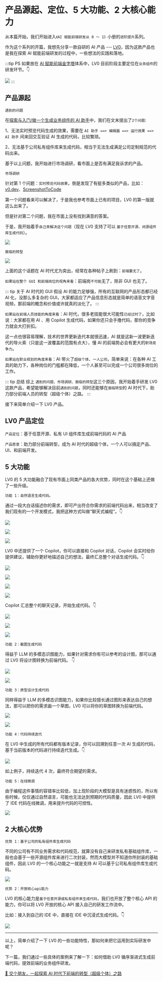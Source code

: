 # 产品源起、定位、5 大功能、2 大核心能力

从本篇开始，我们开始进入`《AI 赋能前端研发从 0 ～ 1》`小册的`进阶提升`系列。

作为这个系列的开篇，我想先分享一款自研的 AI 产品 --- [LV0](http://lv0.chat)，因为这款产品也是我在探索 AI 赋能前端研发的过程中，一些想法的实践和落地。

:::tip PS
如果放在 [AI 赋能前端金字塔](/guide/preface/core-theory)体系中，LV0 目前阶段主要定位在`业务组件`的研发环节。👇

![](https://lvjishupai.oss-cn-beijing.aliyuncs.com/20240722151841.png)
:::

## 产品源起

`遇到的问题`

在[探索与入门/做一个生成业务组件的 AI 助手](/guide/getting-started/ai-assistant)中，我们在文末提出了`2个问题`:

1、无法实时预览代码生成的效果，需要在 `AI 助手 ==> 编辑器 ==> 运行效果 ==> AI 助手` 间来回交互验证 AI 生成的代码，比较繁琐。

2、无法基于公司私有组件库来生成代码，相当于无法生成满足公司定制规范的代码出来。

基于以上问题，我开始进行市场调研，看市面上是否有满足我诉求的产品。

`市场调研`

针对第 1 个问题：`实时预览代码效果`，倒是发现了有挺多类似的产品，比如：[v0.dev](https://v0.dev)、[ScreenshotToCode](https://github.com/abi/screenshot-to-code)

第一个问题看来可以解决了，于是我也参考市面上已有的项目，LV0 的第一版就这么出来了。

但是针对第二个问题，我在市面上没有找到满意的答案。

于是，我开始着手`自己来解决这个问题`（现在 LV0 支持了可以 `基于任意开源、闭源组件库生成代码`）。

![](https://lvjishupai.oss-cn-beijing.aliyuncs.com/20240718071915.png)

`面临的转型`

![](https://lvjishupai.oss-cn-beijing.aliyuncs.com/20240121192558.png)

上面的这个话题在 AI 时代尤为突出，经常在各种帖子上刷到：`前端要无了`。

`如果站在整个 GUI 和前端岗位的视角来看`：前端岗`不可能`无了，除非 GUI 也无了。

::: tip 关于 AI 时代的 GUI
假设 AI 的能力足够强，所有的互联网的产品形态都已经 AI 化，没那么多复杂的 GUI，大家都适应了产品信息形态就是简单的语音文字音视频，那前端的概念和价值或许就真的淡化了。
:::

`如果站在前端人员技能的角度来看`：AI 时代，很多老技能很大可能性`已经过时了`，比如说：大家都在用 AI 、用 Copilot 生成代码，如果你还只会手撸代码，那你的竞争力就会大打折扣。

这一点也很容易理解，技术的世界更新迭代本就很迅速，AI 就是这新一波更新迭代的导火索（只是这一波覆盖的范围有点大），懂 AI 的前端势必会有更大的`职场竞争力`。

`如果站在职业规划的角度来看`：AI 带火了`超级个体`、`一人公司`，简单来说：在各种 AI 工具的助力下，各种岗位的门槛都在降低，一个人甚至可以完成一个公司很多岗位的工作。

::: tip 总结
综上 `遇到的问题、市场调研、面临的转型`这三个原因，我开始着手研发 LV0 这款产品，希望能够解决目前`遇到的问题`，同时还能够在`面临转型`的 AI 时代下，助力部分前端人员的转型（超级个体）之路。
:::

接下来简单介绍一下 LV0 产品。

## LV0 产品定位

`产品定位`：基于任意开源、私有 UI 组件库生成前端代码的 AI 产品

`产品愿景`：助力部分前端转型，成为 AI 时代的超级个体，一个人可以搞定产品、UI、和前端开发。

## 5 大功能

LV0 的 5 大功能融合了现有市面上同类产品的各大优势，同时在这个基础上还做了一些升级。

`功能 1：自然语言生成代码。`

通过一段大白话描述你的需求，即可产出符合你需求的前端代码出来，相当改变了我们现有的一个开发模式，我把这种方式叫做“聊天式编程”。👇

![](https://lvjishupai.oss-cn-beijing.aliyuncs.com/20240722090114.png)

![](https://lvjishupai.oss-cn-beijing.aliyuncs.com/20240722090155.png)

![](https://lvjishupai.oss-cn-beijing.aliyuncs.com/20240722090255.png)

LV0 中还提供了一个 Copilot，你可以直接和 Copilot 对话，Copilot 会实时给你提供建议，辅助你更好地描述自己的想法，最终汇总整个对话生成代码。👇

![](https://lvjishupai.oss-cn-beijing.aliyuncs.com/20240722090730.png)

![](https://lvjishupai.oss-cn-beijing.aliyuncs.com/20240722090810.png)

![](https://lvjishupai.oss-cn-beijing.aliyuncs.com/20240722090917.png)

![](https://lvjishupai.oss-cn-beijing.aliyuncs.com/20240722090934.png)

Copilot 汇总整个的聊天记录，开始生成代码。👇

![](https://lvjishupai.oss-cn-beijing.aliyuncs.com/20240722091028.png)

![](https://lvjishupai.oss-cn-beijing.aliyuncs.com/20240722091210.png)

![](https://lvjishupai.oss-cn-beijing.aliyuncs.com/20240722092733.png)

`功能 2：截图生成代码`

得益于 LLM 的多模态识图能力，如果针对需求你有可以参考的设计图，那可以通过 LV0 将设计图转换为前端代码。 👇

![](https://lvjishupai.oss-cn-beijing.aliyuncs.com/20240722094130.png)

![](https://lvjishupai.oss-cn-beijing.aliyuncs.com/20240722094204.png)

`功能 3：原型设计生成代码`

同样得益于 LLM 的多模态识图能力，如果你比较擅长通过图形来表达自己的想法，那可以把你的需求画一个草图，LV0 可以将你的草图转换为前端代码。

![](https://lvjishupai.oss-cn-beijing.aliyuncs.com/20240722102029.png)

![](https://lvjishupai.oss-cn-beijing.aliyuncs.com/20240722102048.png)

`功能 4：代码持续迭代`

在 LV0 中生成的所有代码都有版本记录，你可以回溯到任意一次 AI 生成的代码，基于当前版本的代码进行持续迭代生成。👇

![](https://lvjishupai.oss-cn-beijing.aliyuncs.com/20240722102403.png)

如上例子，持续迭代 4 次，最终符合期望的需求。

`功能 5：在线微调`

由于编程这件事情的容错率比较低，加上现阶段的大模型是具有迷惑性的，所以有些时候，仅仅通过自然语言，可能也无法达到预期的代码质量，因此 LV0 中提供了 IDE 代码在线微调，用来提升代码的可控性。

![](https://lvjishupai.oss-cn-beijing.aliyuncs.com/20240722102641.png)

## 2 大核心优势

`优势 1：基于公司的私有组件库生成代码`

不同的公司有不同业务需求和代码规范，就算没有自己来研发私有基础组件库，一般也会基于一些开源组件库来进行二次封装，然而大模型并不知道你所封装的基础组件，因此 LV0 的一个核心功能之一就是支持 AI 可以基于公司私有组件库生成代码。

![](https://lvjishupai.oss-cn-beijing.aliyuncs.com/20240722102841.png)

`优势 2：开放核心api能力`

LV0 的核心能力是`基于任意开源或私有组件来生成代码`，我们也开放了整个核心 API 的能力，你可以将 LV0 开放的核心 API 接入自己的研发工作流中。

比如：接入到自己的 IDE 中，直接在 IDE 中沉浸式生成代码。👇

![](https://lvjishupai.oss-cn-beijing.aliyuncs.com/20240722103211.png)

---

以上，简单介绍了一下 LV0 的一些功能特性，那如何来把它运用到实际研发中呢？

下一篇，我们通过一些具体的案例来了解一下：如何借助 LV0 循序渐进式生成前端代码，提效前端的业务组件研发。

[👬 交个朋友，一起探索 AI 时代下前端的转型（超级个体）之路](/me)
